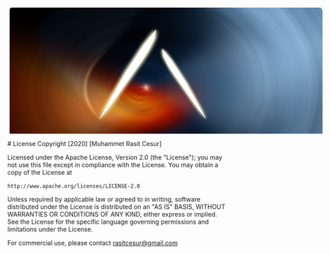 

<p align="center"style="width:720px;height:340px;overflow: hidden;">
<img 
    style="margin:50px 0 50px 0;width:720px; height:340px;overflow: hidden;" src="https://github.com/rasitcesur/Alcybe/blob/master/images/alcybe.png"></img>
</p>
# License
Copyright [2020] [Muhammet Rasit Cesur]

Licensed under the Apache License, Version 2.0 (the "License");
you may not use this file except in compliance with the License.
You may obtain a copy of the License at

    http://www.apache.org/licenses/LICENSE-2.0

Unless required by applicable law or agreed to in writing, software
distributed under the License is distributed on an "AS IS" BASIS,
WITHOUT WARRANTIES OR CONDITIONS OF ANY KIND, either express or implied.
See the License for the specific language governing permissions and
limitations under the License.

For commercial use, please contact rasitcesur@gmail.com
